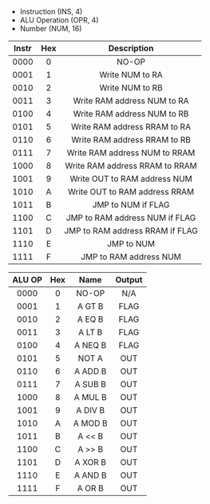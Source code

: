* Instruction (INS, 4)
* ALU Operation (OPR, 4)
* Number (NUM, 16)

|Instr |Hex| Description                     |
|:----:|:-:|:-------------------------------:|
| 0000 | 0 | NO-OP                           |
| 0001 | 1 | Write NUM to RA                 |
| 0010 | 2 | Write NUM to RB                 |
| 0011 | 3 | Write RAM address NUM to RA     |
| 0100 | 4 | Write RAM address NUM to RB     |
| 0101 | 5 | Write RAM address RRAM to RA    |
| 0110 | 6 | Write RAM address RRAM to RB    |
| 0111 | 7 | Write RAM address NUM to RRAM   |
| 1000 | 8 | Write RAM address RRAM to RRAM  |
| 1001 | 9 | Write OUT to RAM address NUM    |
| 1010 | A | Write OUT to RAM address RRAM   |
| 1011 | B | JMP to NUM if FLAG              |
| 1100 | C | JMP to RAM address NUM if FLAG  |
| 1101 | D | JMP to RAM address RRAM if FLAG |
| 1110 | E | JMP to NUM                      |
| 1111 | F | JMP to RAM address NUM          |

|ALU OP|Hex| Name    | Output |
|:----:|:-:|:-------:|:------:|
| 0000 | 0 | NO-OP   | N/A    |
| 0001 | 1 | A GT B  | FLAG   |
| 0010 | 2 | A EQ B  | FLAG   |
| 0011 | 3 | A LT B  | FLAG   |
| 0100 | 4 | A NEQ B | FLAG   |
| 0101 | 5 | NOT A   | OUT    |
| 0110 | 6 | A ADD B | OUT    |
| 0111 | 7 | A SUB B | OUT    |
| 1000 | 8 | A MUL B | OUT    |
| 1001 | 9 | A DIV B | OUT    |
| 1010 | A | A MOD B | OUT    |
| 1011 | B | A << B  | OUT    |
| 1100 | C | A >> B  | OUT    |
| 1101 | D | A XOR B | OUT    |
| 1110 | E | A AND B | OUT    |
| 1111 | F | A OR B  | OUT    |

